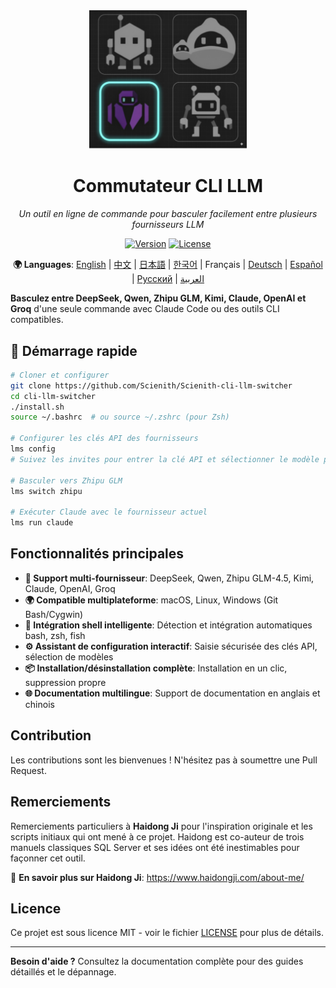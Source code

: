 <div align="center">

<img src="assets/images/logo/logo.jpeg" alt="Commutateur CLI LLM" width="50%">

# Commutateur CLI LLM

*Un outil en ligne de commande pour basculer facilement entre plusieurs fournisseurs LLM*

[![Version](https://img.shields.io/badge/version-v0.1.0a1-blue.svg)](https://github.com/Scienith/Scienith-cli-llm-switcher/releases)
[![License](https://img.shields.io/badge/license-MIT-green.svg)](LICENSE)

**🌍 Languages**: [English](README.md) | [中文](README_zh.md) | [日本語](README_ja.md) | [한국어](README_ko.md) | Français | [Deutsch](README_de.md) | [Español](README_es.md) | [Русский](README_ru.md) | [العربية](README_ar.md)

</div>

**Basculez entre DeepSeek, Qwen, Zhipu GLM, Kimi, Claude, OpenAI et Groq** d'une seule commande avec Claude Code ou des outils CLI compatibles.

## 🚀 Démarrage rapide

```bash
# Cloner et configurer
git clone https://github.com/Scienith/Scienith-cli-llm-switcher
cd cli-llm-switcher
./install.sh
source ~/.bashrc  # ou source ~/.zshrc (pour Zsh)

# Configurer les clés API des fournisseurs
lms config
# Suivez les invites pour entrer la clé API et sélectionner le modèle par défaut

# Basculer vers Zhipu GLM
lms switch zhipu

# Exécuter Claude avec le fournisseur actuel
lms run claude
```

## Fonctionnalités principales

- **🔄 Support multi-fournisseur**: DeepSeek, Qwen, Zhipu GLM-4.5, Kimi, Claude, OpenAI, Groq
- **🌍 Compatible multiplateforme**: macOS, Linux, Windows (Git Bash/Cygwin)
- **🔧 Intégration shell intelligente**: Détection et intégration automatiques bash, zsh, fish
- **⚙️ Assistant de configuration interactif**: Saisie sécurisée des clés API, sélection de modèles
- **📦 Installation/désinstallation complète**: Installation en un clic, suppression propre
- **🌐 Documentation multilingue**: Support de documentation en anglais et chinois

## Contribution

Les contributions sont les bienvenues ! N'hésitez pas à soumettre une Pull Request.

## Remerciements

Remerciements particuliers à **Haidong Ji** pour l'inspiration originale et les scripts initiaux qui ont mené à ce projet. Haidong est co-auteur de trois manuels classiques SQL Server et ses idées ont été inestimables pour façonner cet outil.

🔗 **En savoir plus sur Haidong Ji**: https://www.haidongji.com/about-me/

## Licence

Ce projet est sous licence MIT - voir le fichier [LICENSE](LICENSE) pour plus de détails.

---

**Besoin d'aide ?** Consultez la documentation complète pour des guides détaillés et le dépannage.